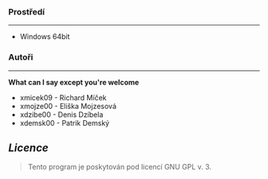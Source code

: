 ### Prostředí
-----------
* Windows 64bit


### Autoři
-----------
**What can I say except you're welcome**
* xmicek09 - Richard Míček
* xmojze00 - Eliška Mojzesová
* xdzibe00 - Denis Dzíbela
* xdemsk00 - Patrik Demský


__*Licence*__
-----------
> Tento program je poskytován pod licencí GNU GPL v. 3.
